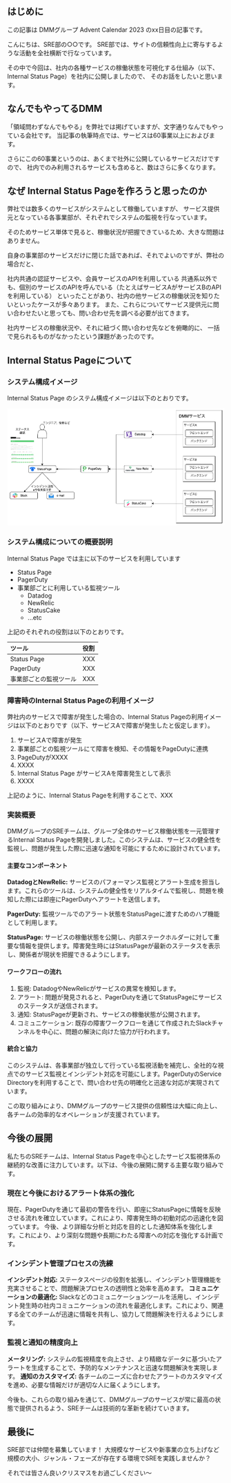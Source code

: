 ## はじめに
この記事は DMMグループ Advent Calendar 2023 のxx日目の記事です。

こんにちは、SRE部の○○です。
SRE部では、サイトの信頼性向上に寄与するような活動を全社横断で行なっています。

その中で今回は、社内の各種サービスの稼働状態を可視化する仕組み（以下、Internal Status Page）を社内に公開しましたので、
そのお話をしたいと思います。

## なんでもやってるDMM
「領域問わずなんでもやる」を弊社では掲げていますが、文字通りなんでもやっている会社です。
当記事の執筆時点では、サービスは60事業以上におよびます。

さらにこの60事業というのは、あくまで社外に公開しているサービスだけですので、
社内でのみ利用されるサービスも含めると、数はさらに多くなります。

## なぜ Internal Status Pageを作ろうと思ったのか
弊社では数多くのサービスがシステムとして稼働していますが、
サービス提供元となっている各事業部が、それぞれでシステムの監視を行なっています。

そのためサービス単体で見ると、稼働状況が把握できているため、大きな問題はありません。

自身の事業部のサービスだけに閉じた話であれば、それでよいのですが、弊社の場合だと、


社内共通の認証サービスや、会員サービスのAPIを利用している
共通系以外でも、個別のサービスのAPIを呼んでいる（たとえばサービスAがサービスBのAPIを利用している）
といったことがあり、社内の他サービスの稼働状況を知りたいといったケースが多々あります。
また、これらについてサービス提供元に問い合わせたいと思っても、問い合わせ先を調べる必要が出てきます。

社内サービスの稼働状況や、それに紐づく問い合わせ先などを俯瞰的に、
一括で見られるものがなかったという課題があったのです。

## Internal Status Pageについて

### システム構成イメージ

Internal Status Page のシステム構成イメージは以下のとおりです。

![Internal Status Page](img/system_overview.png)

### システム構成についての概要説明

Internal Status Page では主に以下のサービスを利用しています

- Status Page
- PagerDuty
- 事業部ごとに利用している監視ツール
  - Datadog
  - NewRelic
  - StatusCake
  - ...etc

上記のそれぞれの役割は以下のとおりです。

| ツール   | 役割 |
| :--------- | :--- |
| Status Page    | XXX |
| PagerDuty   | XXX |
| 事業部ごとの監視ツール | XXX |


### 障害時のInternal Status Pageの利用イメージ

弊社内のサービスで障害が発生した場合の、Internal Status Pageの利用イメージは以下のとおりです（以下、サービスAで障害が発生したと仮定します）。

1. サービスAで障害が発生
2. 事業部ごとの監視ツールにて障害を検知、その情報をPageDutyに連携
3. PageDutyがXXXX
4. XXXX
5. Internal Status Page がサービスAを障害発生として表示
6. XXXX

上記のように、Internal Status Pageを利用することで、XXX

### 実装概要

DMMグループのSREチームは、グループ全体のサービス稼働状態を一元管理するInternal Status Pageを開発しました。このシステムは、サービスの健全性を監視し、問題が発生した際に迅速な通知を可能にするために設計されています。

#### 主要なコンポーネント

**DatadogとNewRelic:** サービスのパフォーマンス監視とアラート生成を担当します。これらのツールは、システムの健全性をリアルタイムで監視し、問題を検知した際には即座にPagerDutyへアラートを送信します。

**PagerDuty:** 監視ツールでのアラート状態をStatusPageに渡すためのハブ機能として利用します。

**StatusPage:** サービスの稼働状態を公開し、内部ステークホルダーに対して重要な情報を提供します。障害発生時にはStatusPageが最新のステータスを表示し、関係者が現状を把握できるようにします。

#### ワークフローの流れ

1. 監視: DatadogやNewRelicがサービスの異常を検知します。
2. アラート: 問題が発見されると、PagerDutyを通じてStatusPageにサービスのステータスが送信されます。
3. 通知: StatusPageが更新され、サービスの稼働状態が公開されます。
4. コミュニケーション: 既存の障害ワークフローを通じて作成されたSlackチャンネルを中心に、問題の解決に向けた協力が行われます。

#### 統合と協力

このシステムは、各事業部が独立して行っている監視活動を補完し、全社的な視点でのサービス監視とインシデント対応を可能にします。PagerDutyのService Directoryを利用することで、問い合わせ先の明確化と迅速な対応が実現されています。

この取り組みにより、DMMグループのサービス提供の信頼性は大幅に向上し、各チームの効率的なオペレーションが支援されています。

## 今後の展開

私たちのSREチームは、Internal Status Pageを中心としたサービス監視体系の継続的な改善に注力しています。以下は、今後の展開に関する主要な取り組みです。

### 現在と今後におけるアラート体系の強化

現在、PagerDutyを通じて最初の警告を行い、即座にStatusPageに情報を反映させる流れを確立しています。これにより、障害発生時の初動対応の迅速化を図っています。
今後、より詳細な分析と対応を目的とした通知体系を強化します。これにより、より深刻な問題や長期にわたる障害への対応を強化する計画です。

### インシデント管理プロセスの洗練

**インシデント対応:** ステータスページの役割を拡張し、インシデント管理機能を充実させることで、問題解決プロセスの透明性と効率を高めます。
**コミュニケーションの最適化:** Slackなどのコミュニケーションツールを活用し、インシデント発生時の社内コミュニケーションの流れを最適化します。これにより、関連する全てのチームが迅速に情報を共有し、協力して問題解決を行えるようにします。

### 監視と通知の精度向上

**メータリング:** システムの監視精度を向上させ、より精緻なデータに基づいたアラートを生成することで、予防的なメンテナンスと迅速な問題解決を実現します。
**通知のカスタマイズ:** 各チームのニーズに合わせたアラートのカスタマイズを進め、必要な情報だけが適切な人に届くようにします。

今後も、これらの取り組みを通じて、DMMグループのサービスが常に最高の状態で提供されるよう、SREチームは技術的な革新を続けていきます。

## 最後に
SRE部では仲間を募集しています！
大規模なサービスや新事業の立ち上げなど規模の大小、ジャンル・フェーズが存在する環境でSREを実践しませんか？



それでは皆さん良いクリスマスをお過ごしください〜



